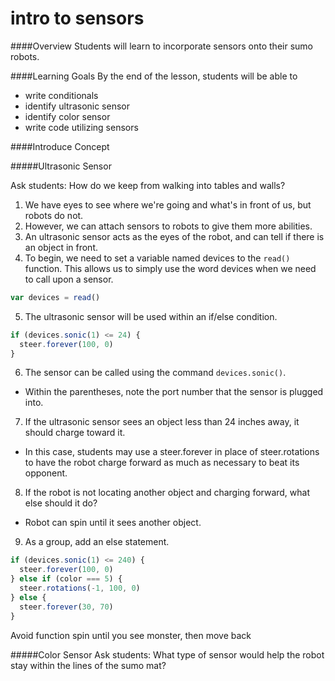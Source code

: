 # intro to sensors

####Overview
Students will learn to incorporate sensors onto their sumo robots. 

####Learning Goals
By the end of the lesson, students will be able to
* write conditionals
* identify ultrasonic sensor
* identify color sensor
* write code utilizing sensors

####Introduce Concept

#####Ultrasonic Sensor

Ask students: How do we keep from walking into tables and walls?

1. We have eyes to see where we're going and what's in front of us, but robots do not.
2. However, we can attach sensors to robots to give them more abilities.
3. An ultrasonic sensor acts as the eyes of the robot, and can tell if there is an object in front. 
4. To begin, we need to set a variable named devices to the ```read()``` function. This allows us to simply use the word devices when we need to call upon a sensor. 
```js
var devices = read()
```
5. The ultrasonic sensor will be used within an if/else condition.
```js
if (devices.sonic(1) <= 24) {
  steer.forever(100, 0)
}
```
6. The sensor can be called using the command ```devices.sonic()```.
  + Within the parentheses, note the port number that the sensor is plugged into.
7. If the ultrasonic sensor sees an object less than 24 inches away, it should charge toward it.
  + In this case, students may use a steer.forever in place of steer.rotations to have the robot charge forward as much as necessary to beat its opponent. 
8. If the robot is not locating another object and charging forward, what else should it do?
  + Robot can spin until it sees another object.
9. As a group, add an else statement.
```js
if (devices.sonic(1) <= 240) {
  steer.forever(100, 0)
} else if (color === 5) {
  steer.rotations(-1, 100, 0)
} else {
  steer.forever(30, 70)
}
```



Avoid function
spin until you see monster, then move back

#####Color Sensor
Ask students: What type of sensor would help the robot stay within the lines of the sumo mat?

